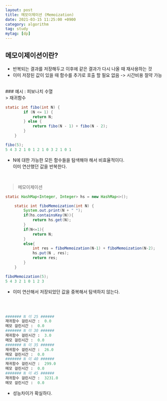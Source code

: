 ```yaml
---
layout: post
title: 메모이제이션 (Memoization)
date: 2021-03-15 11:25:00 +0900
category: algorithm
tag: study
mytag: [dp]
---
```


## 메모이제이션이란?

* 반복되는 결과를 저장해두고 이후에 같은 결과가 다시 나올 때 재사용하는 것
* 이미 저장된 값이 있을 때 함수를 추가로 호출 할 필요 없음
-> 시간비용 절약 가능

<br>
### 예시 : 피보나치 수열
<br>
> 재귀함수

```java
static int fibo(int N) {
        if (N <= 1) {
            return N;
        } else {
            return fibo(N - 1) + fibo(N - 2);
        }
    }
```


```java
fibo(5);
5 4 3 2 1 0 1 2 1 0 3 2 1 0 1 
```
* N에 대한 가능한 모든 함수들을 탐색해야 해서 비효율적이다. <br>이미 연산했던 값을 반복한다.


<br>

> 메모이제이션

```java
static HashMap<Integer, Integer> hs = new HashMap<>();

    static int fiboMemoization(int N) {
        System.out.print(N + " ");
        if(hs.containsKey(N)){
            return hs.get(N);
        }
        if(N<=1){
            return N;
        }
        else{
            int res = fiboMemoization(N-1) + fiboMemoization(N-2);
            hs.put(N , res);
            return res;
        }
    }
```

```java
fiboMemoization(5);
5 4 3 2 1 0 1 2 3 
```
* 이미 연산해서 저장되었던 값을 중복해서 탐색하지 않는다.

<br><br>
```python
####### N 이 25 ######
재귀함수 걸린시간 :  0.0
메모 걸린시간 :  0.0
####### N 이 30 ######
재귀함수 걸린시간 :  3.0
메모 걸린시간 :  0.0
####### N 이 35 ######
재귀함수 걸린시간 :  26.0
메모 걸린시간 :  0.0
####### N 이 40 ######
재귀함수 걸린시간 :  299.0
메모 걸린시간 :  0.0
####### N 이 45 ######
재귀함수 걸린시간 :  3231.0
메모 걸린시간 :  0.0
```
* 성능차이가 확실하다.